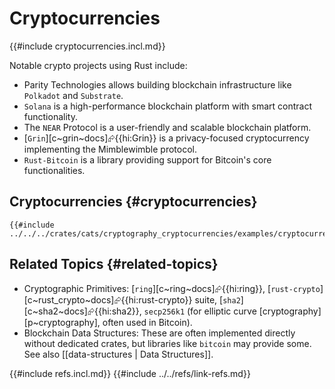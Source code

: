 # Cryptocurrencies

{{#include cryptocurrencies.incl.md}}

Notable crypto projects using Rust include:

- Parity Technologies allows building blockchain infrastructure like `Polkadot` and `Substrate`.
- `Solana` is a high-performance blockchain platform with smart contract functionality.
- The `NEAR` Protocol is a user-friendly and scalable blockchain platform.
- [`Grin`][c~grin~docs]⮳{{hi:Grin}} is a privacy-focused cryptocurrency implementing the Mimblewimble protocol.
- `Rust-Bitcoin` is a library providing support for Bitcoin's core functionalities.

## Cryptocurrencies {#cryptocurrencies}

```rust,editable
{{#include ../../../crates/cats/cryptography_cryptocurrencies/examples/cryptocurrencies/cryptocurrencies.rs:example}}
```

## Related Topics {#related-topics}

- Cryptographic Primitives: [`ring`][c~ring~docs]⮳{{hi:ring}}, [`rust-crypto`][c~rust_crypto~docs]⮳{{hi:rust-crypto}} suite, [`sha2`][c~sha2~docs]⮳{{hi:sha2}}, `secp256k1` (for elliptic curve [cryptography][p~cryptography], often used in Bitcoin).
- Blockchain Data Structures: These are often implemented directly without dedicated crates, but libraries like `bitcoin` may provide some. See also [[data-structures | Data Structures]].

{{#include refs.incl.md}}
{{#include ../../refs/link-refs.md}}
